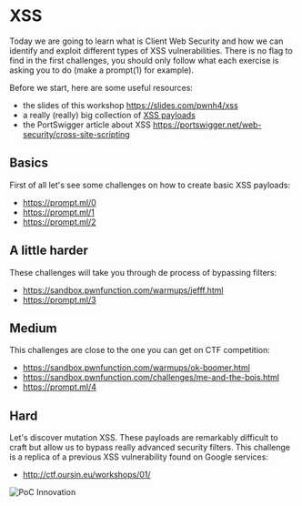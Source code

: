 # XSS

Today we are going to learn what is Client Web Security and how we can identify and exploit different types of XSS vulnerabilities.
There is no flag to find in the first challenges, you should only follow what each exercise is asking you to do (make a prompt(1) for example).

Before we start, here are some useful resources:
* the slides of this workshop https://slides.com/pwnh4/xss
* a really (really) big collection of [XSS payloads](https://github.com/swisskyrepo/PayloadsAllTheThings/tree/master/XSS%20Injection)
* the PortSwigger article about XSS https://portswigger.net/web-security/cross-site-scripting

## Basics

First of all let's see some challenges on how to create basic XSS payloads:
* https://prompt.ml/0
* https://prompt.ml/1
* https://prompt.ml/2

## A little harder

These challenges will take you through de process of bypassing filters:
* https://sandbox.pwnfunction.com/warmups/jefff.html
* https://prompt.ml/3


## Medium

This challenges are close to the one you can get on CTF competition:
* https://sandbox.pwnfunction.com/warmups/ok-boomer.html
* https://sandbox.pwnfunction.com/challenges/me-and-the-bois.html
* https://prompt.ml/4

## Hard

Let's discover mutation XSS. These payloads are remarkably difficult to craft but allow us to bypass really advanced security filters.
This challenge is a replica of a previous XSS vulnerability found on Google services:
* http://ctf.oursin.eu/workshops/01/

![PoC Innovation](../../../.github/favicon.png)
